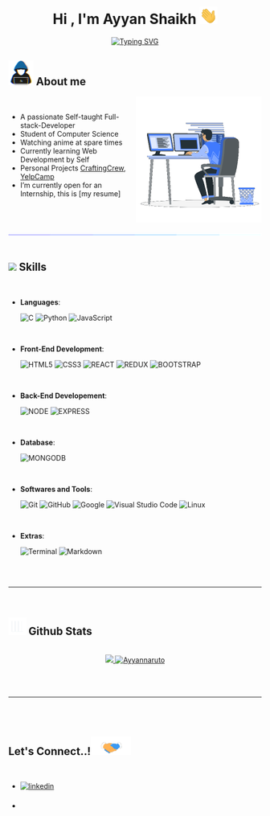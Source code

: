 #
<h1 align="center"><b>Hi , I'm Ayyan Shaikh </b> <img src="https://github.com/Ayyanaruto/Ayyanaruto/blob/dc05d68a102fe4e4e1fbd79e866486b44453a27b/HAND.gif" width="35"></h1>

<p align="center">
<a href="https://git.io/typing-svg"><img src="https://readme-typing-svg.demolab.com?font=Roboto&weight=600&size=25&pause=1000&color=A9A5FF&center=true&width=450&lines=Welcome+to+My+Github+Profile;Full+Stack+Developer;Computer+Science+Student" alt="Typing SVG" /></a>
<br>



	
## <picture><img src ="https://github.com/Ayyanaruto/Ayyanaruto/blob/ee556c177c9ae3adb9d8a03a471091e746c3bcbd/about_me.gif" width = 50px></picture> **About me**

<picture> <img align="right" src="https://github.com/Ayyanaruto/Ayyanaruto/blob/ef57d0a01078ff1de434d4c0e7e6ac949303f598/Right_Side.gif" width = 250px></picture>

<br>

- A passionate Self-taught Full-stack-Developer
- Student of Computer Science 
- Watching anime at spare times
- Currently learning Web Development by Self
- Personal Projects [CraftingCrew](https://www.craftingcrew.online/), [YelpCamp](https://yelpcamp-7pea.onrender.com)
- I’m currently open for an Internship, this is [my resume]

<br><br>

<img src="https://github.com/Ayyanaruto/Ayyanaruto/blob/a8ab3ec2f7b0db200c750cd1f22c303d6a1c2a08/LINE.gif"><br><br>

## <img src="https://media2.giphy.com/media/QssGEmpkyEOhBCb7e1/giphy.gif?cid=ecf05e47a0n3gi1bfqntqmob8g9aid1oyj2wr3ds3mg700bl&rid=giphy.gif" width ="25"><b> Skills</b>
<br>

<p align="center">

- **Languages**:
    
    ![C](https://img.shields.io/badge/C%20-%232370ED.svg?style=for-the-badge&logo=c&logoColor=white)
    ![Python](https://img.shields.io/badge/Python%20-%2314354C.svg?style=for-the-badge&logo=python&logoColor=white)
![JavaScript](https://img.shields.io/badge/JavaScript%20-%23F7DF1E.svg?style=for-the-badge&logo=javascript&logoColor=black)

<br>   
    
- **Front-End Development**:

	
   ![HTML5](https://img.shields.io/badge/HTML5%20-%23E34F26.svg?style=for-the-badge&logo=html5&logoColor=white)
   ![CSS3](https://img.shields.io/badge/CSS%20-%231572B6.svg?style=for-the-badge&logo=css3&logoColor=white)
	![REACT](https://img.shields.io/badge/React-20232A?style=for-the-badge&logo=react&logoColor=61DAFB)
	![REDUX](https://img.shields.io/badge/Redux-593D88?style=for-the-badge&logo=redux&logoColor=white)
   ![BOOTSTRAP](https://img.shields.io/badge/Bootstrap-563D7C?style=for-the-badge&logo=bootstrap&logoColor=white)

<br>

- **Back-End Developement**:

    ![NODE](https://img.shields.io/badge/Node.js-339933?style=for-the-badge&logo=nodedotjs&logoColor=white)
![EXPRESS](https://img.shields.io/badge/Express.js-000000?style=for-the-badge&logo=express&logoColor=white)
    
<br>
	
- **Database**:

    ![MONGODB](https://img.shields.io/badge/MongoDB-4EA94B?style=for-the-badge&logo=mongodb&logoColor=white)

    
<br>


- **Softwares and Tools**:

    ![Git](https://img.shields.io/badge/git-%23F05033.svg?style=for-the-badge&logo=git&logoColor=white)
    ![GitHub](https://img.shields.io/badge/github-%23121011.svg?style=for-the-badge&logo=github&logoColor=white)
    ![Google](https://img.shields.io/badge/google-%234285F4.svg?style=for-the-badge&logo=google&logoColor=white)
    ![Visual Studio Code](https://img.shields.io/badge/Visual%20Studio%20Code-0078d7.svg?style=for-the-badge&logo=visual-studio-code&logoColor=white)
    ![Linux](https://img.shields.io/badge/Linux-FCC624?style=for-the-badge&logo=linux&logoColor=black) 

<br>

- **Extras**:

    ![Terminal](https://img.shields.io/badge/Terminal-%23054020?style=for-the-badge&logo=gnu-bash&logoColor=white)
    ![Markdown](https://img.shields.io/badge/markdown-%23000000.svg?style=for-the-badge&logo=markdown&logoColor=white)   


</p>

<br>
<br>

-----

<br>


## <img src="https://github.com/Ayyanaruto/Ayyanaruto/blob/ec46e74589976c8c3bb6ba4e2f9c3cf77ee304b0/STATS.gif" width="35"><b> Github Stats </b>
<br>

<div align="center">

<a href="https://github.com/Ayyanaruto/">
  <img src="https://streak-stats.demolab.com?user=Ayyanaruto&theme=nightowl&hide_border=true&border_radius=4.8" width="450"/>
  <img src="https://github-readme-stats.vercel.app/api/top-langs/?username=ayyanaruto&layout=compact&line_height=20&title_color=7A7ADB&icon_color=2234AE&text_color=D3D3D3&bg_color=0,000000,130F40" width="375"  alt="Ayyannaruto"/>

</a>
</div>

<br>
<br>
<br>

-----

<br>
<br>

## <b> Let's Connect..!</b><img src="https://github.com/0xAbdulKhalid/0xAbdulKhalid/raw/main/assets/mdImages/handshake.gif" width ="80">
<br>
<div align='left'>

<ul>

<li>
<a href="https://www.linkedin.com/in/ayyan-shaikh-14872b231/" target="_blank">
<img src="https://img.shields.io/badge/linkedin:  ayyanshaikh-%2300acee.svg?color=405DE6&style=for-the-badge&logo=linkedin&logoColor=white" alt=linkedin style="margin-bottom: 5px;"/>
</a>
</li>

<br>

<li>

